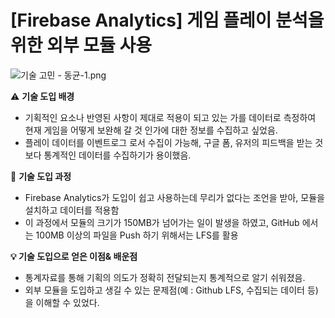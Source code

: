 # [Firebase Analytics] 게임 플레이 분석을 위한 외부 모듈 사용

![기술 고민 - 동균-1.png](%5BFirebase%20Analytics%5D%20%E1%84%80%E1%85%A6%E1%84%8B%E1%85%B5%E1%86%B7%20%E1%84%91%E1%85%B3%E1%86%AF%E1%84%85%E1%85%A6%E1%84%8B%E1%85%B5%20%E1%84%87%E1%85%AE%E1%86%AB%E1%84%89%E1%85%A5%E1%86%A8%E1%84%8B%E1%85%B3%E1%86%AF%20%E1%84%8B%E1%85%B1%E1%84%92%E1%85%A1%E1%86%AB%200e00c5d6acae4bb1a26bf6beb77e0e8e/%25EA%25B8%25B0%25EC%2588%25A0_%25EA%25B3%25A0%25EB%25AF%25BC_-_%25EB%258F%2599%25EA%25B7%25A0-1.png)

⚠️ **기술 도입 배경**

- 기획적인 요소나 반영된 사항이 제대로 적용이 되고 있는 가를 데이터로 측정하여 현재 게임을 어떻게 보완해 갈 것 인가에 대한 정보를 수집하고 싶었음.
- 플레이 데이터를 이벤트로그 로서 수집이 가능해, 구글 폼, 유저의 피드백을 받는 것보다 통계적인 데이터를 수집하기가 용이했음.

🤔 **기술 도입 과정**

- Firebase Analytics가 도입이 쉽고 사용하는데 무리가 없다는 조언을 받아, 모듈을 설치하고 데이터를 적용함
- 이 과정에서 모듈의 크기가 150MB가 넘어가는 일이 발생을 하였고, GitHub 에서는 100MB 이상의 파일을 Push 하기 위해서는 LFS를 활용

**💡 기술 도입으로 얻은 이점& 배운점**

- 통계자료를 통해 기획의 의도가 정확히 전달되는지 통계적으로 알기 쉬워졌음.
- 외부 모듈을 도입하고 생길 수 있는 문제점(예 : Github LFS, 수집되는 데이터 등)을 이해할 수 있었다.